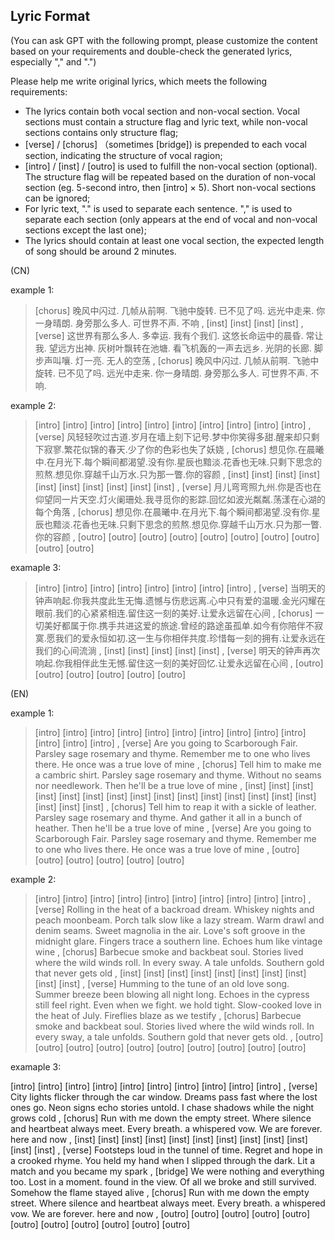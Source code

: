 ## Lyric Format
(You can ask GPT with the following prompt, please customize the content based on your requirements and double-check the generated lyrics, especially "," and ".")

Please help me write original lyrics, which meets the following requirements:

- The lyrics contain both vocal section and non-vocal section. Vocal sections must contain a structure flag and lyric text, while non-vocal sections contains only structure flag;
- [verse] / [chorus] （sometimes [bridge]) is prepended to each vocal section, indicating the structure of vocal ragion;
- [intro] / [inst] / [outro] is used to fulfill the non-vocal section (optional). The structure flag will be repeated based on the duration of non-vocal section (eg. 5-second intro, then [intro] × 5). Short non-vocal sections can be ignored;
- For lyric text, "." is used to separate each sentence. "," is used to separate each section (only appears at the end of vocal and non-vocal sections except the last one);
- The lyrics should contain at least one vocal section, the expected length of song should be around 2 minutes. 

(CN)

example 1:

> [chorus] 晚风中闪过. 几帧从前啊. 飞驰中旋转. 已不见了吗. 远光中走来. 你一身晴朗. 身旁那么多人. 可世界不声. 不响 , [inst] [inst] [inst] [inst] , [verse] 这世界有那么多人. 多幸运. 我有个我们. 这悠长命运中的晨昏. 常让我. 望远方出神. 灰树叶飘转在池塘. 看飞机轰的一声去远乡. 光阴的长廊. 脚步声叫嚷. 灯一亮. 无人的空荡 , [chorus] 晚风中闪过. 几帧从前啊. 飞驰中旋转. 已不见了吗. 远光中走来. 你一身晴朗. 身旁那么多人. 可世界不声. 不响.

example 2:

> [intro] [intro] [intro] [intro] [intro] [intro] [intro] [intro] [intro] [intro] , [verse] 风轻轻吹过古道.岁月在墙上刻下记号.梦中你笑得多甜.醒来却只剩下寂寥.繁花似锦的春天.少了你的色彩也失了妖娆 , [chorus] 想见你.在晨曦中.在月光下.每个瞬间都渴望.没有你.星辰也黯淡.花香也无味.只剩下思念的煎熬.想见你.穿越千山万水.只为那一瞥.你的容颜 , [inst] [inst] [inst] [inst] [inst] [inst] [inst] [inst] [inst] [inst] , [verse] 月儿弯弯照九州.你是否也在仰望同一片天空.灯火阑珊处.我寻觅你的影踪.回忆如波光粼粼.荡漾在心湖的每个角落 , [chorus] 想见你.在晨曦中.在月光下.每个瞬间都渴望.没有你.星辰也黯淡.花香也无味.只剩下思念的煎熬.想见你.穿越千山万水.只为那一瞥.你的容颜 , [outro] [outro] [outro] [outro] [outro] [outro] [outro] [outro] [outro] [outro]

examaple 3:

> [intro] [intro] [intro] [intro] [intro] [intro] [intro] [intro] , [verse] 当明天的钟声响起.你我共度此生无悔.遗憾与伤悲远离.心中只有爱的温暖.金光闪耀在眼前.我们的心紧紧相连.留住这一刻的美好.让爱永远留在心间 , [chorus] 一切美好都属于你.携手共进这爱的旅途.曾经的路途虽孤单.如今有你陪伴不寂寞.愿我们的爱永恒如初.这一生与你相伴共度.珍惜每一刻的拥有.让爱永远在我们的心间流淌 , [inst] [inst] [inst] [inst] [inst] , [verse] 明天的钟声再次响起.你我相伴此生无憾.留住这一刻的美好回忆.让爱永远留在心间 , [outro] [outro] [outro] [outro] [outro] [outro]


(EN)

example 1:

> [intro] [intro] [intro] [intro] [intro] [intro] [intro] [intro] [intro] [intro] [intro] [intro] [intro] , [verse] Are you going to Scarborough Fair. Parsley sage rosemary and thyme. Remember me to one who lives there. He once was a true love of mine , [chorus] Tell him to make me a cambric shirt. Parsley sage rosemary and thyme. Without no seams nor needlework. Then he'll be a true love of mine , [inst] [inst] [inst] [inst] [inst] [inst] [inst] [inst] [inst] [inst] [inst] [inst] [inst] [inst] [inst] [inst] [inst] [inst] , [chorus] Tell him to reap it with a sickle of leather. Parsley sage rosemary and thyme. And gather it all in a bunch of heather. Then he'll be a true love of mine ,  [verse] Are you going to Scarborough Fair. Parsley sage rosemary and thyme. Remember me to one who lives there. He once was a true love of mine , [outro] [outro] [outro] [outro] [outro] [outro]

example 2:

> [intro] [intro] [intro] [intro] [intro] [intro] [intro] [intro] [intro] [intro] , [verse] Rolling in the heat of a backroad dream. Whiskey nights and peach moonbeam. Porch talk slow like a lazy stream. Warm drawl and denim seams. Sweet magnolia in the air. Love's soft groove in the midnight glare. Fingers trace a southern line. Echoes hum like vintage wine , [chorus] Barbecue smoke and backbeat soul. Stories lived where the wild winds roll. In every sway. A tale unfolds. Southern gold that never gets old , [inst] [inst] [inst] [inst] [inst] [inst] [inst] [inst] [inst] [inst] , [verse] Humming to the tune of an old love song. Summer breeze been blowing all night long. Echoes in the cypress still feel right. Even when we fight. we hold tight. Slow-cooked love in the heat of July. Fireflies blaze as we testify , [chorus] Barbecue smoke and backbeat soul. Stories lived where the wild winds roll. In every sway, a tale unfolds. Southern gold that never gets old. , [outro] [outro] [outro] [outro] [outro] [outro] [outro] [outro] [outro] [outro]

examaple 3:

[intro] [intro] [intro] [intro] [intro] [intro] [intro] [intro] [intro] [intro] , [verse] City lights flicker through the car window. Dreams pass fast where the lost ones go. Neon signs echo stories untold. I chase shadows while the night grows cold , [chorus] Run with me down the empty street. Where silence and heartbeat always meet. Every breath. a whispered vow. We are forever. here and now , [inst] [inst] [inst] [inst] [inst] [inst] [inst] [inst] [inst] [inst] [inst] [inst] , [verse] Footsteps loud in the tunnel of time. Regret and hope in a crooked rhyme. You held my hand when I slipped through the dark. Lit a match and you became my spark , [bridge] We were nothing and everything too. Lost in a moment. found in the view. Of all we broke and still survived. Somehow the flame stayed alive , [chorus] Run with me down the empty street. Where silence and heartbeat always meet. Every breath. a whispered vow. We are forever. here and now , [outro] [outro] [outro] [outro] [outro] [outro] [outro] [outro] [outro] [outro] [outro]
